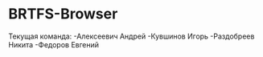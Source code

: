 # BRTFS-Browser

Текущая команда: 
-Алексеевич Андрей
-Кувшинов Игорь
-Раздобреев Никита
-Федоров Евгений 
